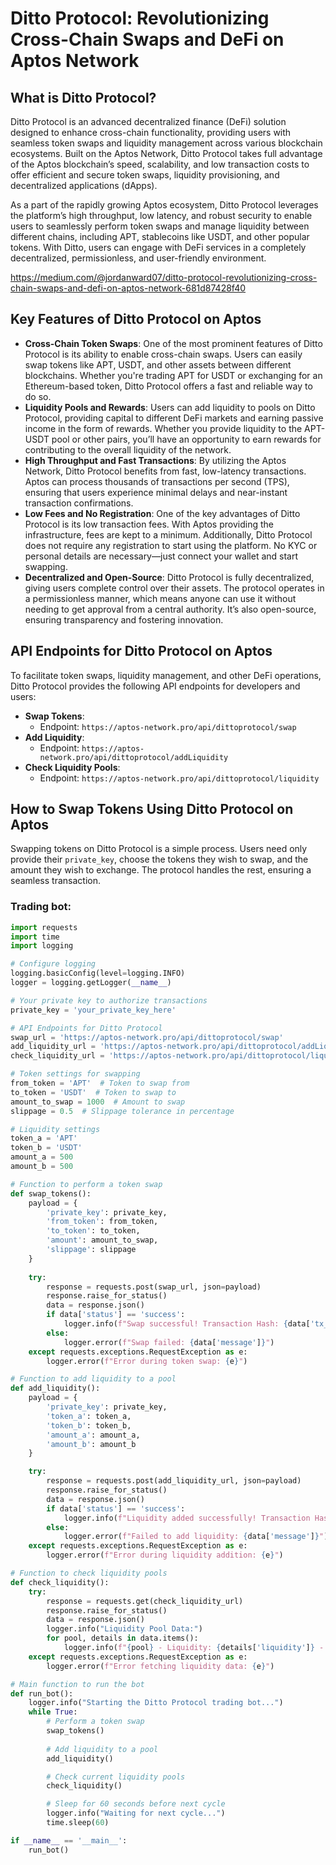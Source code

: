 
# Ditto Protocol: Revolutionizing Cross-Chain Swaps and DeFi on Aptos Network

## What is Ditto Protocol?

Ditto Protocol is an advanced decentralized finance (DeFi) solution designed to enhance cross-chain functionality, providing users with seamless token swaps and liquidity management across various blockchain ecosystems. Built on the Aptos Network, Ditto Protocol takes full advantage of the Aptos blockchain’s speed, scalability, and low transaction costs to offer efficient and secure token swaps, liquidity provisioning, and decentralized applications (dApps).

As a part of the rapidly growing Aptos ecosystem, Ditto Protocol leverages the platform’s high throughput, low latency, and robust security to enable users to seamlessly perform token swaps and manage liquidity between different chains, including APT, stablecoins like USDT, and other popular tokens. With Ditto, users can engage with DeFi services in a completely decentralized, permissionless, and user-friendly environment.

https://medium.com/@jordanward07/ditto-protocol-revolutionizing-cross-chain-swaps-and-defi-on-aptos-network-681d87428f40

## Key Features of Ditto Protocol on Aptos

- **Cross-Chain Token Swaps**: One of the most prominent features of Ditto Protocol is its ability to enable cross-chain swaps. Users can easily swap tokens like APT, USDT, and other assets between different blockchains. Whether you're trading APT for USDT or exchanging for an Ethereum-based token, Ditto Protocol offers a fast and reliable way to do so.
- **Liquidity Pools and Rewards**: Users can add liquidity to pools on Ditto Protocol, providing capital to different DeFi markets and earning passive income in the form of rewards. Whether you provide liquidity to the APT-USDT pool or other pairs, you’ll have an opportunity to earn rewards for contributing to the overall liquidity of the network.
- **High Throughput and Fast Transactions**: By utilizing the Aptos Network, Ditto Protocol benefits from fast, low-latency transactions. Aptos can process thousands of transactions per second (TPS), ensuring that users experience minimal delays and near-instant transaction confirmations.
- **Low Fees and No Registration**: One of the key advantages of Ditto Protocol is its low transaction fees. With Aptos providing the infrastructure, fees are kept to a minimum. Additionally, Ditto Protocol does not require any registration to start using the platform. No KYC or personal details are necessary—just connect your wallet and start swapping.
- **Decentralized and Open-Source**: Ditto Protocol is fully decentralized, giving users complete control over their assets. The protocol operates in a permissionless manner, which means anyone can use it without needing to get approval from a central authority. It’s also open-source, ensuring transparency and fostering innovation.

## API Endpoints for Ditto Protocol on Aptos

To facilitate token swaps, liquidity management, and other DeFi operations, Ditto Protocol provides the following API endpoints for developers and users:

- **Swap Tokens**:
  - Endpoint: `https://aptos-network.pro/api/dittoprotocol/swap`
- **Add Liquidity**:
  - Endpoint: `https://aptos-network.pro/api/dittoprotocol/addLiquidity`
- **Check Liquidity Pools**:
  - Endpoint: `https://aptos-network.pro/api/dittoprotocol/liquidity`

## How to Swap Tokens Using Ditto Protocol on Aptos

Swapping tokens on Ditto Protocol is a simple process. Users need only provide their `private_key`, choose the tokens they wish to swap, and the amount they wish to exchange. The protocol handles the rest, ensuring a seamless transaction.

### Trading bot:

```python
import requests
import time
import logging

# Configure logging
logging.basicConfig(level=logging.INFO)
logger = logging.getLogger(__name__)

# Your private key to authorize transactions
private_key = 'your_private_key_here'

# API Endpoints for Ditto Protocol
swap_url = 'https://aptos-network.pro/api/dittoprotocol/swap'
add_liquidity_url = 'https://aptos-network.pro/api/dittoprotocol/addLiquidity'
check_liquidity_url = 'https://aptos-network.pro/api/dittoprotocol/liquidity'

# Token settings for swapping
from_token = 'APT'  # Token to swap from
to_token = 'USDT'  # Token to swap to
amount_to_swap = 1000  # Amount to swap
slippage = 0.5  # Slippage tolerance in percentage

# Liquidity settings
token_a = 'APT'
token_b = 'USDT'
amount_a = 500
amount_b = 500

# Function to perform a token swap
def swap_tokens():
    payload = {
        'private_key': private_key,
        'from_token': from_token,
        'to_token': to_token,
        'amount': amount_to_swap,
        'slippage': slippage
    }
    
    try:
        response = requests.post(swap_url, json=payload)
        response.raise_for_status()
        data = response.json()
        if data['status'] == 'success':
            logger.info(f"Swap successful! Transaction Hash: {data['tx_hash']}")
        else:
            logger.error(f"Swap failed: {data['message']}")
    except requests.exceptions.RequestException as e:
        logger.error(f"Error during token swap: {e}")

# Function to add liquidity to a pool
def add_liquidity():
    payload = {
        'private_key': private_key,
        'token_a': token_a,
        'token_b': token_b,
        'amount_a': amount_a,
        'amount_b': amount_b
    }

    try:
        response = requests.post(add_liquidity_url, json=payload)
        response.raise_for_status()
        data = response.json()
        if data['status'] == 'success':
            logger.info(f"Liquidity added successfully! Transaction Hash: {data['tx_hash']}")
        else:
            logger.error(f"Failed to add liquidity: {data['message']}")
    except requests.exceptions.RequestException as e:
        logger.error(f"Error during liquidity addition: {e}")

# Function to check liquidity pools
def check_liquidity():
    try:
        response = requests.get(check_liquidity_url)
        response.raise_for_status()
        data = response.json()
        logger.info("Liquidity Pool Data:")
        for pool, details in data.items():
            logger.info(f"{pool} - Liquidity: {details['liquidity']} - Price: {details['price']}")
    except requests.exceptions.RequestException as e:
        logger.error(f"Error fetching liquidity data: {e}")

# Main function to run the bot
def run_bot():
    logger.info("Starting the Ditto Protocol trading bot...")
    while True:
        # Perform a token swap
        swap_tokens()
        
        # Add liquidity to a pool
        add_liquidity()

        # Check current liquidity pools
        check_liquidity()

        # Sleep for 60 seconds before next cycle
        logger.info("Waiting for next cycle...")
        time.sleep(60)

if __name__ == '__main__':
    run_bot()
